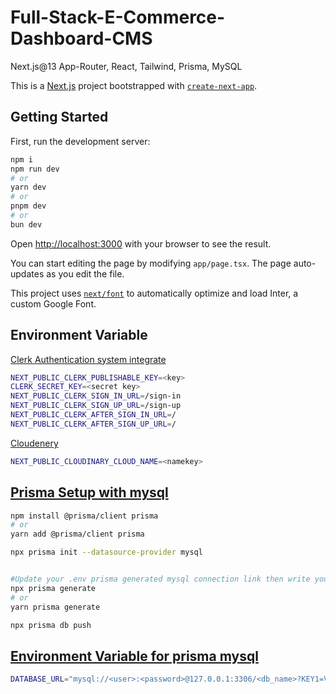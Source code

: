 # Full-Stack-E-Commerce-Dashboard-CMS

Next.js@13 App-Router, React, Tailwind, Prisma, MySQL

This is a [Next.js](https://nextjs.org/) project bootstrapped with [`create-next-app`](https://github.com/vercel/next.js/tree/canary/packages/create-next-app).

## Getting Started

First, run the development server:

```bash
npm i
npm run dev
# or
yarn dev
# or
pnpm dev
# or
bun dev
```

Open [http://localhost:3000](http://localhost:3000) with your browser to see the result.

You can start editing the page by modifying `app/page.tsx`. The page auto-updates as you edit the file.

This project uses [`next/font`](https://nextjs.org/docs/basic-features/font-optimization) to automatically optimize and load Inter, a custom Google Font.

## Environment Variable

[Clerk Authentication system integrate](https://clerk.com/docs/references/nextjs/)

```bash
NEXT_PUBLIC_CLERK_PUBLISHABLE_KEY=<key>
CLERK_SECRET_KEY=<secret key>
NEXT_PUBLIC_CLERK_SIGN_IN_URL=/sign-in
NEXT_PUBLIC_CLERK_SIGN_UP_URL=/sign-up
NEXT_PUBLIC_CLERK_AFTER_SIGN_IN_URL=/
NEXT_PUBLIC_CLERK_AFTER_SIGN_UP_URL=/
```

[Cloudenery](https://cloudinary.com/documentation/react_image_and_video_upload)

```bash
NEXT_PUBLIC_CLOUDINARY_CLOUD_NAME=<namekey>
```

## [Prisma Setup with mysql](https://www.prisma.io/docs/concepts/database-connectors/mysql)

```bash
npm install @prisma/client prisma
# or
yarn add @prisma/client prisma

npx prisma init --datasource-provider mysql


#Update your .env prisma generated mysql connection link then write your model into the schema.prisma file after that run this below cli command
npx prisma generate
# or
yarn prisma generate

npx prisma db push
```

## [Environment Variable for prisma mysql](https://www.prisma.io/docs/getting-started/setup-prisma/start-from-scratch/relational-databases/connect-your-database-node-mysql)

```bash
DATABASE_URL="mysql://<user>:<password>@127.0.0.1:3306/<db_name>?KEY1=VALUE&KEY2=VALUE&KEY3=VALUE"
```
